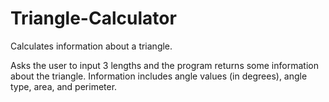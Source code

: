 # Triangle-Calculator
Calculates information about a triangle.

Asks the user to input 3 lengths and the program returns some information about the triangle. Information includes angle values (in degrees), angle type, area, and perimeter.
